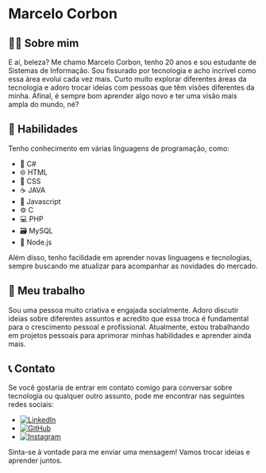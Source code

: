 # Marcelo Corbon


## 👨‍💻 Sobre mim

E aí, beleza? Me chamo Marcelo Corbon, tenho 20 anos e sou estudante de Sistemas de Informação. Sou fissurado por tecnologia e acho incrível como essa área evolui cada vez mais. Curto muito explorar diferentes áreas da tecnologia e adoro trocar ideias com pessoas que têm visões diferentes da minha. Afinal, é sempre bom aprender algo novo e ter uma visão mais ampla do mundo, né?

## 🚀 Habilidades

Tenho conhecimento em várias linguagens de programação, como:

- 📝 C#
- 🌐 HTML
- 🎨 CSS
- ☕️ JAVA
- 🚀 Javascript
- ⚙️ C
- 💻 PHP
- 🗃️ MySQL
- 🌟 Node.js

Além disso, tenho facilidade em aprender novas linguagens e tecnologias, sempre buscando me atualizar para acompanhar as novidades do mercado.

## 💼 Meu trabalho

Sou uma pessoa muito criativa e engajada socialmente. Adoro discutir ideias sobre diferentes assuntos e acredito que essa troca é fundamental para o crescimento pessoal e profissional. Atualmente, estou trabalhando em projetos pessoais para aprimorar minhas habilidades e aprender ainda mais.

## 📞 Contato

Se você gostaria de entrar em contato comigo para conversar sobre tecnologia ou qualquer outro assunto, pode me encontrar nas seguintes redes sociais:

- [![LinkedIn](https://img.shields.io/badge/LinkedIn-marcelocorbon-blue?style=flat&logo=linkedin&logoColor=white)](https://www.linkedin.com/in/marcelo-corbon-8738ba201/)
- [![GitHub](https://img.shields.io/badge/GitHub-marcelocorbon-black?style=flat&logo=github&logoColor=white)](https://github.com/marcelocorbon)
- [![Instagram](https://img.shields.io/badge/Instagram-marcelocorbon-purple?style=flat&logo=instagram&logoColor=white)](https://www.instagram.com/marcelocorbon/)

Sinta-se à vontade para me enviar uma mensagem! Vamos trocar ideias e aprender juntos.
